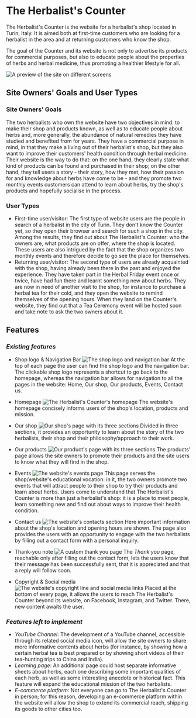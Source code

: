 # **The Herbalist's Counter**

The Herbalist's Counter is the website for a herbalist's shop located in Turin, Italy. It is aimed both at first-time customers who are looking for a herbalist in the area and at returning customers who know the shop.

The goal of the Counter and its website is not only to advertise its products for commercial purposes, but also to educate people about the properties of herbs and herbal medicine, thus promoting a healthier lifestyle for all.

![A preview of the site on different screens](site-preview.png)

## **Site Owners' Goals and User Types**
### Site Owners' Goals
The two herbalists who own the website have two objectives in mind: to make their shop and products known, as well as to educate people about herbs and, more generally, the abundance of natural remedies they have studied and benefited from for years. They have a commercial purpose in mind, in that they make a living out of their herbalist's shop, but they also want to improve their customers' health condition through herbal medicine. Their website is the way to do that: on the one hand, they clearly state what kind of products can be found and purchased in their shop; on the other hand, they tell users a story - their story, how they met, how their passion for and knowledge about herbs have come to be - and they promote two monthly events customers can attend to learn about herbs, try the shop's products and hopefully socialise in the process.
### User Types
* First-time user/visitor:
The first type of website users are the people in search of a herbalist in the city of Turin. They don't know the Counter yet, so they open their browser and search for such a shop in the city. Among the results, they find out about The Herbalist's Counter: who the owners are, what products are on offer, where the shop is located. These users are also intrigued by the fact that the shop organizes two monthly events and therefore decide to go see the place for themselves.
* Returning user/visitor:
The second type of users are already acquainted with the shop, having already been there in the past and enjoyed the experience. They have taken part in the Herbal Friday event once or twice, have had fun there and learnt something new about herbs. They are now in need of another visit to the shop, for instance to purchase a herbal tea for their cold, and they open the website to remind themselves of the opening hours. When they land on the Counter's website, they find out that a Tea Ceremony event will be hosted soon and take note to ask the two owners about it.

## **Features**
### *Existing features*
* Shop logo & Navigation Bar
![The shop logo and navigation bar](navigation-bar.png)
At the top of each page the user can find the shop logo and the navigation bar. The clickable shop logo represents a shortcut to go back to the homepage, whereas the navigation bar allows for navigation to all the pages in the website: Home, Our shop, Our products, Events, Contact us.

* Homepage
![The Herbalist's Counter's homepage](home.png)
The website's homepage concisely informs users of the shop's location, products and mission.

* Our shop
![Our shop's page with its three sections](our-shop.png)
 Divided in three sections, it provides an opportunity to learn about the story of the two herbalists, their shop and their philosophy/approach to their work.

 * Our products
![Our product's page with its three sections](our-products.png)
The products' page allows the site owners to promote their products and the site users to know what they will find in the shop.

* Events
![The website's events page](events.png)
This page serves the shop/website's educational vocation: in it, the two owners promote two events that will attract people to their shop to try their products and learn about herbs. Users come to understand that The Herbalist's Counter is more than just a herbalist's shop: it is a place to meet people, learn something new and find out about ways to improve their health condition.

* Contact us
![The website's contacts section](contact-us.png)
Here important information about the shop's location and opening hours are shown. The page also provides the users with an opportunity to engage with the two herbalists by filling out a contact form with a personal inquiry.

* Thank-you note
![A custom thank you page](thank-you.png)
The *Thank you* page, reachable only after filling out the contact form, lets the users know that their message has been successfully sent, that it is appreciated and that a reply will follow soon.

* Copyright & Social media
![The website's copyright line and social media links](social-media.png)
Placed at the bottom of every page, it allows the users to reach The Herbalist's Counter beyond its website, on Facebook, Instagram, and Twitter. There, new content awaits the user.

### *Features left to implement*
* *YouTube Channel*: The development of a YouTube channel, accessible through its related social media icon, will allow the site owners to share more informative contents about herbs (for instance, by showing how a certain herbal tea is best prepared or by showing short videos of their tea-hunting trips to China and India).
* *Learning page*: An additional page could host separate informative sheets about herbs, each one describing some important qualities of each herb, as well as some interesting anecdote or historical fact. This feature will expand the educational mission of the two herbalists.
* *E-commerce platform*: Not everyone can go to The Herbalist's Counter in person; for this reason, developing an e-commerce platform within the website will allow the shop to extend its commercial reach, shipping its goods to other cities too.
